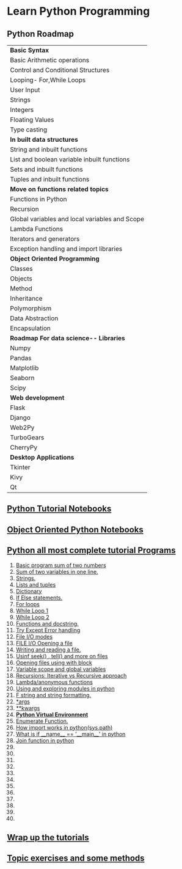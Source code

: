 # Learn Python Programming
## Python Roadmap
<table><tr><td><b>Basic Syntax</b></td></tr>
<tr><td>Basic Arithmetic operations</td></tr>
<tr><td>Control and Conditional Structures</td></tr>
<tr><td>Looping- For,While Loops</td></tr>
<tr><td>User Input</td></tr>
<tr><td>Strings</td></tr>
<tr><td>Integers</td></tr>
<tr><td>Floating Values</td></tr>
<tr><td>Type casting</td></tr>
<tr><td><b>In built data structures</b></td></tr>
<tr><td>String and inbuilt functions</td></tr>
<tr><td>List and boolean variable inbuilt functions</td></tr>
<tr><td>Sets and inbuilt functions</td></tr>
<tr><td>Tuples and inbuilt functions</td></tr>
<tr><td><b>Move on functions related topics</b></td></tr>
<tr><td>Functions in Python</td></tr>
<tr><td>Recursion</td></tr>
<tr><td>Global variables and local variables and Scope</td></tr>
<tr><td>Lambda Functions</td></tr>
<tr><td>Iterators and generators</td></tr>
<tr><td>Exception handling and import libraries</td></tr>
<tr><td><b>Object Oriented Programming</b></td></tr>
<tr><td>Classes</td></tr>
<tr><td>Objects</td></tr>
<tr><td>Method</td></tr>
<tr><td>Inheritance</td></tr>
<tr><td>Polymorphism</td></tr>
<tr><td>Data Abstraction</td></tr>
<tr><td>Encapsulation</td></tr>
<tr><td><b>Roadmap For data science-- Libraries</b></td></tr>
<tr><td>Numpy</td></tr>
<tr><td>Pandas</td></tr>
<tr><td>Matplotlib</td></tr>
<tr><td>Seaborn</td></tr>
<tr><td>Scipy</td></tr>
<tr><td><b>Web development</b></td></tr>
<tr><td>Flask</td></tr>
<tr><td>Django</td></tr>
<tr><td>Web2Py</td></tr>
<tr><td>TurboGears</td></tr>
<tr><td>CherryPy</td></tr>
<tr><td><b>Desktop Applications</b></td></tr>
<tr><td>Tkinter</td></tr>
<tr><td>Kivy</td></tr>
<tr><td>Qt</td></tr></table>

## <a href="notebooks/Python_tutorials">Python Tutorial Notebooks</a>
## <a href="notebooks/python_oop">Object Oriented Python Notebooks</a>


## <a href="py_tuts">Python all most complete tutorial Programs</a>
<ol>
<li><a href="py_tuts/tut1.py">Basic program sum of two numbers</a></li>
<li><a href="py_tuts/tut2.py">Sum of two variables in one line.</a></li>
<li><a href="py_tuts/tut8_strings.py">Strings.</a></li>
<li><a href="py_tuts/">Lists and tuples</a></li>
<li><a href="py_tuts/tut10_dictionary.py">Dictionary</a></li>
<li><a href="py_tuts/tut13_if_else.py">If Else statements.</a></li>
<li><a href="py_tuts/tut16_for_loop.py">For loops</a></li>
<li><a href="py_tuts/tut17_while_loop.py">While Loop 1</a></li>
<li><a href="py_tuts/tut17_while_loop01.py">While Loop 2</a></li>
<li><a href="py_tuts/tut23_function.py">Functions and docstring.</a></li>
<li><a href="py_tuts/tut24_try_except.py">Try Except Error handling</a></li>
<li><a href="py_tuts/file_IO_modes.py">File I/O modes</a></li>
<li><a href="py_tuts/file_IO_tut1.py">FILE I/O Opening a file</a></li>
<li><a href="py_tuts/file_write.py">Writing and reading a file.</a></li>
<li><a href="py_tuts/more_files.py">Usinf seek() , tell() and more on files</a></li>
<li><a href="py_tuts/tut31_withblock.py">Opening files using with block</a></li>
<li><a href="py_tuts/tut33_global_variables.py">Variable scope and global variables</a></li>
<li><a href="py_tuts/tut34_recursion.py">Recursions: Iterative vs Recursive approach</a></li>
<li><a href="py_tuts/tut36_lambda.py">Lambda/anonymous functions</a></li>
<li><a href="py_tuts/tut38_modules.py">Using and exploring modules in python</a></li>
<li><a href="py_tuts/tut39_fstrings.py">F string and string formatting.</a></li>
<li><a href="py_tuts/tut41_args.py">*args</a></li>
<li><a href="py_tuts/tut41_kwargs.py">**kwargs</a></li>
<li><a href="py_tuts/virtual_env"><b>Python Virtual Environment</b></a></li>
<li><a href="py_tuts/tut44_enum.py">Enumerate Function.</a></li>
<li><a href="py_tuts/tut45_import_work.py">How import works in python(sys.path)</a></li>
<li><a href="py_tuts/tut46_main_.py">What is if __name__ == '__main__' in python</a></li>
<li><a href="py_tuts/tut47_join.py">Join function in python</a></li>
<li><a href="py_tuts/"></a></li>
<li><a href="py_tuts/"></a></li>
<li><a href="py_tuts/"></a></li>
<li><a href="py_tuts/"></a></li>
<li><a href="py_tuts/"></a></li>
<li><a href="py_tuts/"></a></li>
<li><a href="py_tuts/"></a></li>
<li><a href="py_tuts/"></a></li>
<li><a href="py_tuts/"></a></li>
<li><a href="py_tuts/"></a></li>
<li><a href="py_tuts/"></a></li>
<li><a href="py_tuts/"></a></li>
</ol>






## <a href="notebooks/python_revision">Wrap up the tutorials</a>

## <a href="topic_exercises">Topic exercises and some methods</a>




